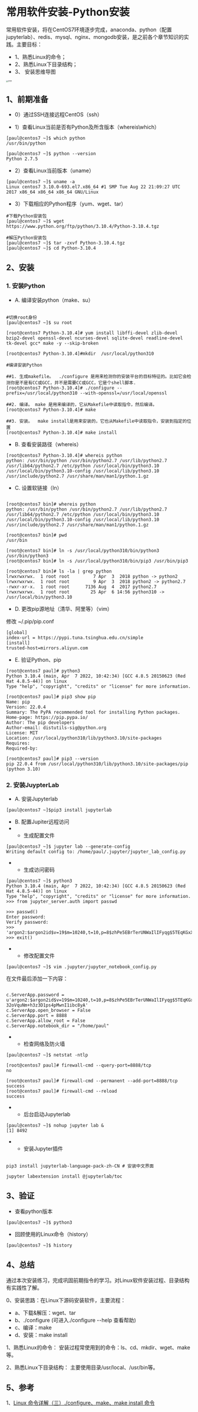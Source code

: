 # 常用软件安装-Python安装

常用软件安装，将在CentOS7环境逐步完成，anaconda、python（配置jupyterlab）、redis、mysql、nginx、mongodb安装，是之前各个章节知识的实践。主要目标：

- 1、熟悉Linux的命令；
- 2、熟悉Linux下目录结构；
- 3、 安装思维导图

<img src="./res/0801.png" alt="0701" style="zoom:33%;" />

## 1、前期准备

- 0）通过SSH连接远程CentOS（ssh）

- 1）查看Linux当前是否有Python及所含版本（whereis\which）

```shell
[paul@centos7 ~]$ which python
/usr/bin/python

[paul@centos7 ~]$ python --version
Python 2.7.5
```

- 2）查看Linux当前版本（uname）

```shell 
[paul@centos7 ~]$ uname -a
Linux centos7 3.10.0-693.el7.x86_64 #1 SMP Tue Aug 22 21:09:27 UTC 2017 x86_64 x86_64 x86_64 GNU/Linux
```

- 3）下载相应的Python程序（yum、wget、tar）

```shell
#下载Python安装包
[paul@centos7 ~]$ wget https://www.python.org/ftp/python/3.10.4/Python-3.10.4.tgz

#解压Python安装包
[paul@centos7 ~]$ tar -zxvf Python-3.10.4.tgz
[paul@centos7 ~]$ cd Python-3.10.4
```

## 2、安装

### 1. 安装Python

- A. 编译安装python（make、su）

```shell

#切换root身份
[paul@centos7 ~]$ su root

[root@centos7 Python-3.10.4]# yum install libffi-devel zlib-devel bzip2-devel openssl-devel ncurses-devel sqlite-devel readline-devel tk-devel gcc* make -y --skip-broken

[root@centos7 Python-3.10.4]#mkdir  /usr/local/python310

#编译安装Python

##1. 生成makefile。  ./configure 是用来检测你的安装平台的目标特征的。比如它会检测你是不是有CC或GCC，并不是需要CC或GCC，它是个shell脚本.
[root@centos7 Python-3.10.4]# ./configure --prefix=/usr/local/python310 --with-openssl=/usr/local/openssl

##2. 编译。 make 是用来编译的，它从Makefile中读取指令，然后编译。
[root@centos7 Python-3.10.4]# make

##3. 安装。  make install是用来安装的，它也从Makefile中读取指令，安装到指定的位置
[root@centos7 Python-3.10.4]# make install

```

- B. 查看安装路径（whereis）

```shell 
[root@centos7 Python-3.10.4]# whereis python
python: /usr/bin/python /usr/bin/python2.7 /usr/lib/python2.7 /usr/lib64/python2.7 /etc/python /usr/local/bin/python3.10 /usr/local/bin/python3.10-config /usr/local/lib/python3.10 /usr/include/python2.7 /usr/share/man/man1/python.1.gz
```

- C. 设置软链接（ln）

```shell

[root@centos7 bin]# whereis python
python: /usr/bin/python /usr/bin/python2.7 /usr/lib/python2.7 /usr/lib64/python2.7 /etc/python /usr/local/bin/python3.10 /usr/local/bin/python3.10-config /usr/local/lib/python3.10 /usr/include/python2.7 /usr/share/man/man1/python.1.gz

[root@centos7 bin]# pwd
/usr/bin

[root@centos7 bin]# ln -s /usr/local/python310/bin/python3 /usr/bin/python3
[root@centos7 bin]# ln -s /usr/local/python310/bin/pip3 /usr/bin/pip3

[root@centos7 bin]# ls -la | grep python
lrwxrwxrwx.  1 root root         7 Apr  3  2018 python -> python2
lrwxrwxrwx.  1 root root         9 Apr  3  2018 python2 -> python2.7
-rwxr-xr-x.  1 root root      7136 Aug  4  2017 python2.7
lrwxrwxrwx.  1 root root        25 Apr  6 14:56 python310 -> /usr/local/bin/python3.10
```

- D. 更改pip源地址（清华、阿里等）（vim）

修改 ~/.pip/pip.conf

```shell
[global]
index-url = https://pypi.tuna.tsinghua.edu.cn/simple
[install]
trusted-host=mirrors.aliyun.com
```

- E. 验证Python、pip

```shell
[root@centos7 paul]# python3
Python 3.10.4 (main, Apr  7 2022, 10:42:34) [GCC 4.8.5 20150623 (Red Hat 4.8.5-44)] on linux
Type "help", "copyright", "credits" or "license" for more information.

[root@centos7 paul]# pip3 show pip
Name: pip
Version: 22.0.4
Summary: The PyPA recommended tool for installing Python packages.
Home-page: https://pip.pypa.io/
Author: The pip developers
Author-email: distutils-sig@python.org
License: MIT
Location: /usr/local/python310/lib/python3.10/site-packages
Requires:
Required-by:

[root@centos7 paul]# pip3 --version
pip 22.0.4 from /usr/local/python310/lib/python3.10/site-packages/pip (python 3.10)
```

### 2. 安装JuypterLab

- A. 安装Jupyterlab

```shell
[paul@centos7 ~]$pip3 install jupyterlab
```

- B. 配置Jupiter远程访问
- + 生成配置文件

```shell
[paul@centos7 ~]$ jupyter lab --generate-config
Writing default config to: /home/paul/.jupyter/jupyter_lab_config.py
```

- + 生成访问密码

```shell
[paul@centos7 ~]$ python3
Python 3.10.4 (main, Apr  7 2022, 10:42:34) [GCC 4.8.5 20150623 (Red Hat 4.8.5-44)] on linux 
Type "help", "copyright", "credits" or "license" for more information. 
>>> from jupyter_server.auth import passwd

>>> passwd()                                                                      Enter password:                                                     Verify password:
>>> 'argon2:$argon2id$v=19$m=10240,t=10,p=8$zhPe5EBrTerUNWaIlIFyqg$5TEqKGxX0ONY232oVquNm+h3z3D1ps4pMwnI1ibc8yA'
>>> exit()
```

- + 修改配置文件

```shell
[paul@centos7 ~]$ vim .jupyter/jupyter_notebook_config.py
```

在文件最后添加一下内容：

```shell

c.ServerApp.password = u'argon2:$argon2id$v=19$m=10240,t=10,p=8$zhPe5EBrTerUNWaIlIFyqg$5TEqKGxX0ONY2     32oVquNm+h3z3D1ps4pMwnI1ibc8yA'
c.ServerApp.open_browser = False
c.ServerApp.port = 8888
c.ServerApp.allow_root = False
c.ServerApp.notebook_dir = "/home/paul"

```

- + 检查网络及防火墙

```shell
[paul@centos7 ~]$ netstat -ntlp

[root@centos7 paul]# firewall-cmd --query-port=8888/tcp
no

[root@centos7 paul]# firewall-cmd --permanent --add-port=8888/tcp
success
[root@centos7 paul]# firewall-cmd --reload
success

```

- + 后台启动Jupyterlab

```shell
[paul@centos7 ~]$ nohup jupyter lab &
[1] 8492
```

- + 安装Jupyter插件

```shell

pip3 install jupyterlab-language-pack-zh-CN # 安装中文界面

jupyter labextension install @jupyterlab/toc

```

## 3、验证

- 查看python版本

```shell
[paul@centos7 ~]$ python3
```

- 回顾使用的Linux命令（history）

```shell
[paul@centos7 ~]$ history
```

## 4、总结

通过本次安装练习，完成巩固前期指令的学习。对Linux软件安装过程、目录结构有实践性了解。

0、安装思路：在Linux下源码安装软件，主要流程：
- a、下载&解压：wget、tar
- b、./configure (可进入./configure --help 查看帮助)
- c、编译：make
- d、安装：make install

1、熟悉Linux的命令：
安装过程常使用到的命令：ls、cd、mkdir、wget、make等。

2、熟悉Linux下目录结构：
主要使用目录/usr/local、/usr/bin等。

## 5、参考

1、[Linux 命令详解（三）./configure、make、make install 命令](https://www.cnblogs.com/tinywan/p/7230039.html)

